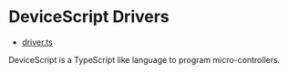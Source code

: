 # DeviceScript Drivers

- [driver.ts](./driver.ts)

DeviceScript is a TypeScript like language to program micro-controllers.